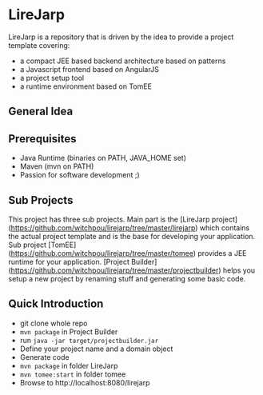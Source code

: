# LireJarp
LireJarp is a repository that is driven by the idea to provide a project template 
covering:
* a compact JEE based backend architecture based on patterns
* a Javascript frontend based on AngularJS
* a project setup tool
* a runtime environment based on TomEE

## General Idea ##

## Prerequisites ##
* Java Runtime (binaries on PATH, JAVA_HOME set)
* Maven (mvn on PATH)
* Passion for software development ;)

## Sub Projects ##
This project has three sub projects. Main part is the [LireJarp project] (https://github.com/witchpou/lirejarp/tree/master/lirejarp) which contains the actual project template and is the base for developing your application. Sub project [TomEE] (https://github.com/witchpou/lirejarp/tree/master/tomee) provides a JEE runtime for your application. 
[Project Builder] (https://github.com/witchpou/lirejarp/tree/master/projectbuilder) helps you setup a new project by renaming stuff and generating some basic code.

## Quick Introduction ##

* git clone whole repo
* ```mvn package``` in Project Builder
* run ```java -jar target/projectbuilder.jar```
* Define your project name and a domain object
* Generate code
* ```mvn package``` in folder LireJarp
* ```mvn tomee:start``` in folder tomee
* Browse to http://localhost:8080/lirejarp
